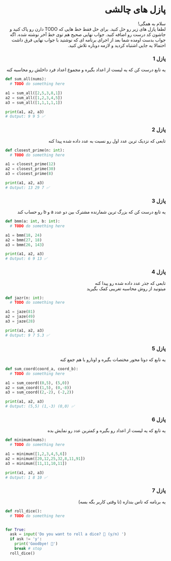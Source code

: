 <div dir="rtl">

# پازل های چالشی

سلام به همگی!  
لطفا پازل های زیر رو حل کنید. برای حل فقط خط هایی که TODO دارن رو پاک کنید و جاشون کد درست رو اضافه کنید. جواب نهایی صحیح هم توی خط آخر نوشته شده. اگه جواب بدست اومده شما بعد از اجرای برنامه ای که نوشتید با جواب نهایی فرق داشت احتمالا یه جایی اشتباه کردید و لازمه دوباره تلاش کنید.

### پازل 1

یه تابع درست کن که یه لیست از اعداد بگیره و مجموع اعداد فرد داخلش رو محاسبه کنه

</div>

```python
def sum_all(nums):
  # TODO do something here

a1 = sum_all([2,5,3,8,1])
a2 = sum_all([1,2,3,4,5])
a3 = sum_all([1,1,1,1,1])

print(a1, a2, a3)
# Output: 9 9 5 ✅
```

<div dir="rtl">

### پازل 2

تابعی که نزدیک ترین عدد اول رو نسبت به عدد داده شده پیدا کنه

</div>

```python
def closest_prime(n: int):
  # TODO do something here

a1 = closest_prime(12)
a2 = closest_prime(30)
a3 = closest_prime(8)

print(a1, a2, a3)
# Output: 13 29 7 ✅
```

<div dir="rtl">

### پازل 3

یه تابع درست کن که بزرگ ترین شمارنده مشترک بین دو عدد a و b رو حساب کند

</div>

```python
def bmm(a: int, b: int):
  # TODO do something here

a1 = bmm(18, 24)
a2 = bmm(27, 18)
a3 = bmm(26, 143)

print(a1, a2, a3)
# Output: 6 9 13 ✅
```

<div dir="rtl">

### پازل 4

تابعی که جذر عدد داده شده رو پیدا کنه  
میتونید از روش محاسبه تغریبی کمک بگیرید

</div>

```python
def jazr(n: int):
  # TODO do something here

a1 = jaze(81)
a2 = jaze(49)
a3 = jaze(28)

print(a1, a2, a3)
# Output: 9 7 5.3 ✅
```

<div dir="rtl">

### پازل 5

یه تابع که دوتا محور مختصات بگیره و اونارو با هم جمع کنه

</div>

```python
def sum_coord(coord_a, coord_b):
  # TODO do something here

a1 = sum_coord((0,5), (5,0))
a2 = sum_coord((1,5), (0,-8))
a3 = sum_coord((2,-2), (-2,2))

print(a1, a2, a3)
# Output: (5,5) (1,-3) (0,0) ✅
```

<div dir="rtl">

### پازل 6

یه تابع که یه لیست از اعداد رو بگیره و کمترین عدد رو نمایش بده

</div>

```python
def minimum(nums):
  # TODO do something here

a1 = minimum([1,2,3,4,5,6])
a2 = minimum([20,12,25,32,8,11,91])
a3 = minimum([11,11,10,11])

print(a1, a2, a3)
# Output: 1 8 10 ✅
```

<div dir="rtl">

### پازل 7

یه برنامه که تاس بندازه (تا وقتی کاربر بگه بسه)

</div>

```python
def roll_dice():
  # TODO do something here


for True:
  ask = input('Do you want to roll a dice? 🎲 (y/n) ')
  if ask != 'y':
    print('Goodbye! 👋')
    break # stop
  roll_dice()
```
